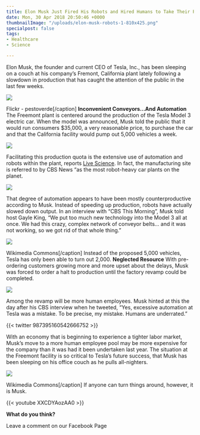 ```yaml
---
title: Elon Musk Just Fired His Robots and Hired Humans to Take Their Places
date: Mon, 30 Apr 2018 20:50:46 +0000
thumbnailImage: "/uploads/elon-musk-robots-1-810x425.png"
specialpost: false
tags:
- Healthcare
- Science

---
```

Elon Musk, the founder and current CEO of Tesla, Inc., has been sleeping on a couch at his company’s Fremont, California plant lately following a slowdown in production that has caught the attention of the public in the last few weeks.

![](http://newsattorneys.staging.wpengine.com/wp-content/uploads/2018/04/elon-musk-flickr-pestoverde-300x199.jpg) 

Flickr - pestoverde\[/caption\] **Inconvenient Conveyors…And Automation** The Freemont plant is centered around the production of the Tesla Model 3 electric car. When the model was announced, Musk told the public that it would run consumers $35,000, a very reasonable price, to purchase the car and that the California facility would pump out 5,000 vehicles a week.

 ![](http://newsattorneys.staging.wpengine.com/wp-content/uploads/2018/04/tesla-factory-flickr-jurvetson-300x300.jpg) 

Facilitating this production quota is the extensive use of automation and robots within the plant, reports [Live Science](https://www.livescience.com/62331-elon-musk-humans-underrated.html). In fact, the manufacturing site is referred to by CBS News “as the most robot-heavy car plants on the planet.

 [![](http://newsattorneys.staging.wpengine.com/wp-content/uploads/2018/04/teslaproduction.jpg)](http://newsattorneys.staging.wpengine.com/wp-content/uploads/2018/04/teslaproduction.jpg) 

That degree of automation appears to have been mostly counterproductive according to Musk. Instead of speeding up production, robots have actually slowed down output. In an interview with “CBS This Morning”, Musk told host Gayle King, “We put too much new technology into the Model 3 all at once. We had this crazy, complex network of conveyor belts… and it was not working, so we got rid of that whole thing.”

![](http://newsattorneys.staging.wpengine.com/wp-content/uploads/2018/04/elon-musk-robots-wiki-commons-300x294.jpg) 

Wikimedia Commons\[/caption\] Instead of the proposed 5,000 vehicles, Tesla has only been able to turn out 2,000. **Neglected Resource** With pre-ordering customers growing more and more upset about the delays, Musk was forced to order a halt to production until the factory revamp could be completed.

 ![](http://newsattorneys.staging.wpengine.com/wp-content/uploads/2018/04/tesla-assembly-line-pexels-300x169.jpg) 

Among the revamp will be more human employees. Musk hinted at this the day after his CBS interview when he tweeted, “Yes, excessive automation at Tesla was a mistake. To be precise, my mistake. Humans are underrated.”

{{< twitter 987395160542666752 >}}

With an economy that is beginning to experience a tighter labor market, Musk’s move to a more human employee pool may be more expensive for the company than it was had it been undertaken last year. The situation at the Freemont facility is so critical to Tesla’s future success, that Musk has been sleeping on his office couch as he pulls all-nighters.

![](http://newsattorneys.staging.wpengine.com/wp-content/uploads/2018/04/tesla-factory-wiki-commons-300x199.jpg) 

Wikimedia Commons\[/caption\] If anyone can turn things around, however, it is Musk.

{{< youtube XXCDYAozAA0 >}}

**What do you think?**

Leave a comment on our Facebook Page